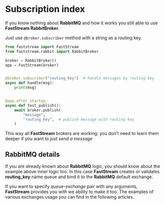 # Subscription index

If you know nothing about **RabbitMQ** and how it works you still able to use **FastStream RabbitBroker**.

Just use `@broker.subscriber` method with a string as a routing key.

```python linenums="1"
from faststream import FastStream
from faststream.rabbit import RabbitBroker

broker = RabbitBroker()
app = FastStream(broker)


@broker.subscriber("routing_key")  # handle messages by routing key
async def handle(msg):
    print(msg)


@app.after_startup
async def test_publish():
    await broker.publish(
        "message",
        "routing_key",  # publish message with routing key
    )
```

This way all **FastStream** brokers are working: you don't need to learn them deeper if you want to *just send a message*

## RabbitMQ details

If you are already known about **RabbitMQ** logic, you should know about the example above inner logic too.
In this case **FastStream** creates or validates **routing_key** name queue and bind it to the **RabbitMQ** default exchange.

If you want to specify *queue*-*exchange* pair with any arguments, **FastStream** provides you with we ability to make it too.
The examples of various exchanges usage you can find in the following articles.